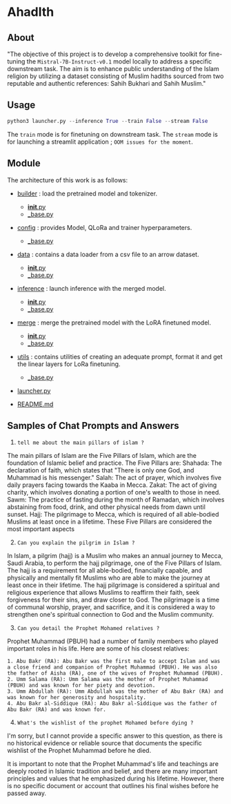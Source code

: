 # AhadIth

## About
"The objective of this project is to develop a comprehensive toolkit for fine-tuning the `Mistral-7B-Instruct-v0.1` model locally to address a specific downstream task. The aim is to enhance public understanding of the Islam religion by utilizing a dataset consisting of Muslim hadiths sourced from two reputable and authentic references: Sahih Bukhari and Sahih Muslim."

## Usage

```python
python3 launcher.py --inference True --train False --stream False
```
The `train` mode is for finetuning on downstream task.
The `stream` mode is for launching a streamlit application ; `OOM issues for the moment`.

## Module

The architecture of this work is as follows:

 * [builder](/builder) : load the pretrained model and tokenizer.
    * [__init__.py](/builder/__init__.py)
    * [_base.py](/builder/_base.py)

 * [config](/config) : provides Model, QLoRa and trainer hyperparameters.
    * [_base.py](/config/_base.py)

 * [data](/data) : contains a data loader from a csv file to an arrow dataset. 
    * [__init__.py](/data/__init__.py)
    * [_base.py](/data/_base.py)

 * [inference](/inference) : launch inference with the merged model.
    * [__init__.py](/inference/__init__.py)
    * [_base.py](/inference/_base.py)

 * [merge](/merge) : merge the pretrained model with the LoRA finetuned model.
    * [__init__.py](/merge/__init__.py)
    * [_base.py](/merge/_base.py)

 * [utils](/utils) : contains utilities of creating an adequate prompt, format it and get the linear layers for LoRa finetuning.
    * [_base.py](/utils/_base.py)

 * [launcher.py](/launcher.py)

 * [README.md](/README.md)
  

## Samples of Chat Prompts and Answers 

1. `tell me about the main pillars of islam ?` 

The main pillars of Islam are the Five Pillars of Islam, which are the foundation of Islamic belief and practice. The Five Pillars are:
Shahada: The declaration of faith, which states that "There is only one God, and Muhammad is his messenger."
Salah: The act of prayer, which involves five daily prayers facing towards the Kaaba in Mecca.
Zakat: The act of giving charity, which involves donating a portion of one's wealth to those in need.
Sawm: The practice of fasting during the month of Ramadan, which involves abstaining from food, drink, and other physical needs from dawn until sunset.
Hajj: The pilgrimage to Mecca, which is required of all able-bodied Muslims at least once in a lifetime.
These Five Pillars are considered the most important aspects

2. `Can you explain the pilgrim in Islam ?`

In Islam, a pilgrim (hajj) is a Muslim who makes an annual journey to Mecca, Saudi Arabia, to perform the hajj pilgrimage, one of the Five Pillars of Islam. The hajj is a requirement for all able-bodied, financially capable, and physically and mentally fit Muslims who are able to make the journey at least once in their lifetime. The hajj pilgrimage is considered a spiritual and religious experience that allows Muslims to reaffirm their faith, seek forgiveness for their sins, and draw closer to God. The pilgrimage is a time of communal worship, prayer, and sacrifice, and it is considered a way to strengthen one's spiritual connection to God and the Muslim community.

3. `Can you detail the Prophet Mohamed relatives ?`

Prophet Muhammad (PBUH) had a number of family members who played important roles in his life. Here are some of his closest relatives:

    1. Abu Bakr (RA): Abu Bakr was the first male to accept Islam and was a close friend and companion of Prophet Muhammad (PBUH). He was also the father of Aisha (RA), one of the wives of Prophet Muhammad (PBUH).
    2. Umm Salama (RA): Umm Salama was the mother of Prophet Muhammad (PBUH) and was known for her piety and devotion.
    3. Umm Abdullah (RA): Umm Abdullah was the mother of Abu Bakr (RA) and was known for her generosity and hospitality.
    4. Abu Bakr al-Siddique (RA): Abu Bakr al-Siddique was the father of Abu Bakr (RA) and was known for. 

4. `What's the wishlist of the prophet Mohamed before dying ?`

I'm sorry, but I cannot provide a specific answer to this question, as there is no historical evidence or reliable source that documents the specific wishlist of the Prophet Muhammad before he died.

It is important to note that the Prophet Muhammad's life and teachings are deeply rooted in Islamic tradition and belief, and there are many important principles and values that he emphasized during his lifetime. However, there is no specific document or account that outlines his final wishes before he passed away.


